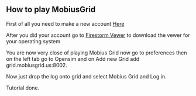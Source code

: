 ## How to play MobiusGrid

First of all you need to make a new account [Here](https://mobiusgrid.us/home)

After you did your account go to [Firestorm Vewer](https://www.firestormviewer.org/downloads/) to download the vewer for your operating system

You are now very close of playing Mobius Grid now go to preferences then on the left tab go to Opensim and on Add new Grid add grid.mobiusgrid.us:8002.

Now just drop the log onto grid and select Mobius Grid and Log in.

Tutorial done.
